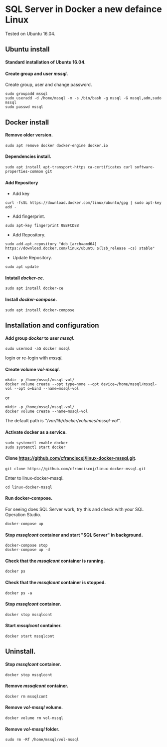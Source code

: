 # SQL Server in Docker a new defaince Linux
Tested on Ubuntu 16.04. 

## Ubuntu install

#### Standard installation of Ubuntu 16.04.
#### Create group and user _mssql_.
Create group, user and change password.
```
sudo groupadd mssql
sudo useradd -d /home/mssql -m -s /bin/bash -g mssql -G mssql,adm,sudo mssql
sudo passwd mssql
```

## Docker install
#### Remove older version.
 
```
sudo apt remove docker docker-engine docker.io
```

#### Dependencies install.

```
sudo apt install apt-transport-https ca-certificates curl software-properties-common git
```

#### Add Repository
  - Add key

```
curl -fsSL https://download.docker.com/linux/ubuntu/gpg | sudo apt-key add -
```

  - Add fingerprint.

```
sudo apt-key fingerprint 0EBFCD88
```

  - Add Repository.

```
sudo add-apt-repository "deb [arch=amd64] https://download.docker.com/linux/ubuntu $(lsb_release -cs) stable"
```

  - Update Repository.

```
sudo apt update
```

#### Intatall _docker-ce_.

```
sudo apt install docker-ce
```

#### Install _docker-compose_.

```
sudo apt install docker-compose
```

## Installation and configuration
#### Add group _docker_ to user _mssql_.

```
sudo usermod -aG docker mssql
```
login or re-login with _mssql_.

#### Create volume _vol-mssql_.
```
mkdir -p /home/mssql/mssql-vol/
docker volume create --opt type=none --opt device=/home/mssql/mssql-vol --opt o=bind --name=mssql-vol
```
or
```
mkdir -p /home/mssql/mssql-vol/
docker volume create --name=mssql-vol
```
The default path is _"/var/lib/docker/volumes/mssql-vol"_.

#### Activate docker as a service.

```
sudo systemctl enable docker
sudo systemctl start docker
```

#### Clone https://github.com/cfranciscoj/linux-docker-mssql.git.
```
git clone https://github.com/cfranciscoj/linux-docker-mssql.git
```
Enter to linux-docker-mssql.
```
cd linux-docker-mssql
```

#### Run docker-compose.

For seeing does SQL Server work, try this and check with your SQL Operation Studio.
```
docker-compose up
```

#### Stop _mssqlcont_ container and start "SQL Server" in background.

```
docker-compose stop 
docker-compose up -d
```

#### Check that the _mssqlcont_ container is running.

```
docker ps
```

#### Check that the _mssqlcont_ container is stopped.

```
docker ps -a
```

#### Stop _mssqlcont_ container.

```
docker stop mssqlcont
```

#### Start _mssqlcont_ container.

```
docker start mssqlcont
```

## Uninstall.
#### Stop _mssqlcont_ container.

```
docker stop mssqlcont
```
#### Remove _mssqlcont_ container.

```
docker rm mssqlcont
```
#### Remove _vol-mssql_ volume.

```
docker volume rm vol-mssql
```

#### Remove _vol-mssql_ folder.

```
sudo rm -Rf /home/mssql/vol-mssql
```

